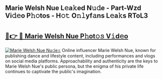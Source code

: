 ## Marie Welsh Nue L𝚎a𝚔ed N𝚞𝚍e - Part-Wzd Vi𝚍𝚎o P𝚑𝚘tos - H𝚘𝚝 O𝚗𝚕yf𝚊ns L𝚎a𝚔s RToL3

# <h2><a href="http://kf1165b.oniu.top/?m=Marie+Welsh+Nue">🔗👉 🔴 Marie Welsh Nue P𝚑ot𝚘𝚜 V𝚒d𝚎o</a></h2>

[![Marie Welsh Nue Nu𝚍e𝚜](https://i.imgur.com/0qMVB7G.gif)](http://kf1165b.oniu.top/?m=Marie+Welsh+Nue)
Online influencer Marie Welsh Nue, known for publishing dance and lifestyle content, including performances and vlogs on social media platforms. Approachability and authenticity are the keys to Marie Welsh Nue's public persona, but the enigma of his private life continues to captivate the public's imagination.  
